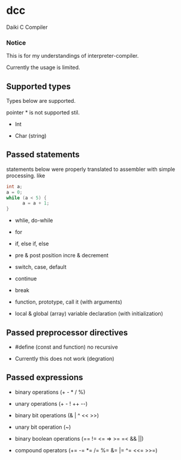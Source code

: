 # dcc
Daiki C Compiler

### Notice
This is for my understandings of interpreter-compiler.

Currently the usage is limited.


## Supported types
Types below are supported.

pointer * is not supported stil.

- Int

- Char (string)

## Passed statements
statements below were properly translated to assembler with simple processing.
like

```c
int a;
a = 0;
while (a < 5) {
      a = a + 1;
}
```

- whlie, do-while

- for

- if, else if, else

- pre & post position incre & decrement

- switch, case, default

- continue

- break

- function, prototype, call it (with arguments)

- local & global (array) variable declaration (with initialization)


## Passed preprocessor directives

- #define (const and function) no recursive

- Currently this does not work (degration)


## Passed expressions

- binary operations (+ - * / %)

- unary operations (+ - ! ++ --)

- binary bit operations (& | ^ << >>)

- unary bit operation (~)

- binary boolean operations (== != <= => >= =< && ||)

- compound operators (+= -= *= /= %= &= |= ^= <<= >>=)